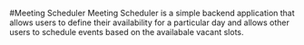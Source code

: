 #Meeting Scheduler
Meeting Scheduler is a simple backend application that allows users to define their availability for a particular day and allows other users to schedule events based on the availabale vacant slots. 
